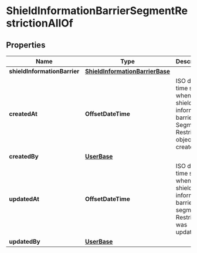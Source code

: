 

# ShieldInformationBarrierSegmentRestrictionAllOf


## Properties

| Name | Type | Description | Notes |
|------------ | ------------- | ------------- | -------------|
|**shieldInformationBarrier** | [**ShieldInformationBarrierBase**](ShieldInformationBarrierBase.md) |  |  [optional] |
|**createdAt** | **OffsetDateTime** | ISO date time string when this shield information barrier Segment Restriction object was created. |  [optional] |
|**createdBy** | [**UserBase**](UserBase.md) |  |  [optional] |
|**updatedAt** | **OffsetDateTime** | ISO date time string when this shield information barrier segment Restriction was updated. |  [optional] |
|**updatedBy** | [**UserBase**](UserBase.md) |  |  [optional] |




